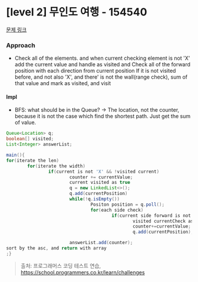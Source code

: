 # [level 2] 무인도 여행 - 154540 

[문제 링크](https://school.programmers.co.kr/learn/courses/30/lessons/154540) 

### Approach
- Check all of the elements. and when current checking element is not 'X' add the current value and handle as visited and Check all of the forward position with each direction from current position If it is not visited before, and not also 'X', and there' is not the wall(range check), sum of that value and mark as visited, and visit

#### Impl
- BFS: what should be in the Queue? -> The location, not the counter, because it is not the case which find the shortest path. Just get the sum of value.

``` java
Queue<Location> q;
boolean[] visited;
List<Integer> answerList;

main(){
for(iterate the len)
        for(iterate the width)
                if(current is not 'X' && !visited current)
                        counter += currentValue;
                        current visited as true
                        q = new LinkedList<>();
                        q.add(currentPosition)
                        while(!q.isEmpty())
                                Positon position = q.poll();
                                for(each side check)
                                        if(current side forward is not visited and range is fine and not 'X')
                                                visited currentCheck as true
                                                counter+=currentValue;
                                                q.add(currentPosition);

                        answerList.add(counter);
sort by the asc, and return with array
;}
```


> 출처: 프로그래머스 코딩 테스트 연습, https://school.programmers.co.kr/learn/challenges
